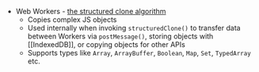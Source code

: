 - Web Workers - [the structured clone algorithm](https://developer.mozilla.org/en-US/docs/Web/API/Web_Workers_API/Structured_clone_algorithm)
	- Copies complex JS objects
	- Used internally when invoking `structuredClone()` to transfer data between Workers via `postMessage()`, storing objects with [[IndexedDB]], or copying objects for other APIs
	- Supports types like `Array`, `ArrayBuffer`, `Boolean`, `Map`, `Set`, `TypedArray` etc.